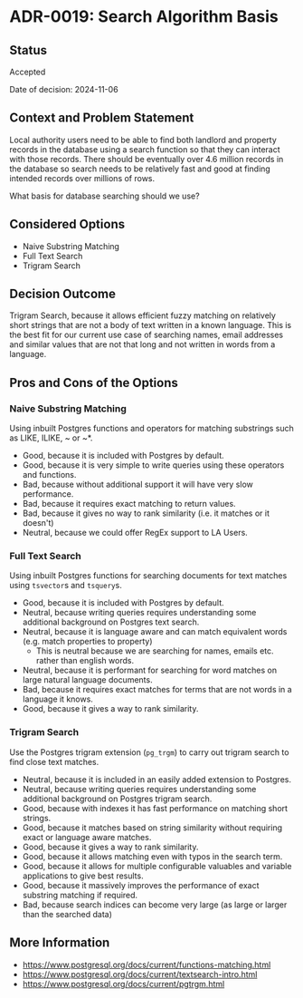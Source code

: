 # ADR-0019: Search Algorithm Basis

## Status

Accepted

Date of decision: 2024-11-06

## Context and Problem Statement

Local authority users need to be able to find both landlord and property records in the database using a search
function so that they can interact with those records. There should be eventually over 4.6 million records in
the database so search needs to be relatively fast and good at finding intended records over millions of rows.

What basis for database searching should we use?

## Considered Options

* Naive Substring Matching
* Full Text Search
* Trigram Search

## Decision Outcome

Trigram Search, because it allows efficient fuzzy matching on relatively short strings that are not a body
of text written in a known language. This is the best fit for our current use case of searching names,
email addresses and similar values that are not that long and not written in words from a language.

## Pros and Cons of the Options

### Naive Substring Matching

Using inbuilt Postgres functions and operators for matching substrings such as LIKE, ILIKE, ~ or ~*.

* Good, because it is included with Postgres by default.
* Good, because it is very simple to write queries using these operators and functions.
* Bad, because without additional support it will have very slow performance.
* Bad, because it requires exact matching to return values.
* Bad, because it gives no way to rank similarity (i.e. it matches or it doesn't)
* Neutral, because we could offer RegEx support to LA Users.

### Full Text Search

Using inbuilt Postgres functions for searching documents for text matches using `tsvector`s and `tsquery`s.

* Good, because it is included with Postgres by default.
* Neutral, because writing queries requires understanding some additional background on Postgres text search.
* Neutral, because it is language aware and can match equivalent words (e.g. match properties to property)
  * This is neutral because we are searching for names, emails etc. rather than english words.
* Neutral, because it is performant for searching for word matches on large natural language documents.
* Bad, because it requires exact matches for terms that are not words in a language it knows.
* Good, because it gives a way to rank similarity.

### Trigram Search

Use the Postgres trigram extension (`pg_trgm`) to carry out trigram search to find close text matches.

* Neutral, because it is included in an easily added extension to Postgres.
* Neutral, because writing queries requires understanding some additional background on Postgres trigram search.
* Good, because with indexes it has fast performance on matching short strings.
* Good, because it matches based on string similarity without requiring exact or language aware matches.
* Good, because it gives a way to rank similarity.
* Good, because it allows matching even with typos in the search term.
* Good, because it allows for multiple configurable valuables and variable applications to give best results.
* Good, because it massively improves the performance of exact substring matching if required.
* Bad, because search indices can become very large (as large or larger than the searched data)

## More Information

* https://www.postgresql.org/docs/current/functions-matching.html
* https://www.postgresql.org/docs/current/textsearch-intro.html
* https://www.postgresql.org/docs/current/pgtrgm.html